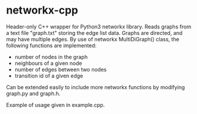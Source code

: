 # networkx-cpp
Header-only C++ wrapper for Python3 networkx library. Reads graphs from a text file "graph.txt" storing the edge list data. Graphs are directed, and may have multiple edges. By use of networkx MultiDiGraph() class, the following functions are implemented:

* number of nodes in the graph
* neighbours of a given node
* number of edges between two nodes
* transition id of a given edge

Can be extended easily to include more networkx functions by modifying graph.py and graph.h.  

Example of usage given in example.cpp.
